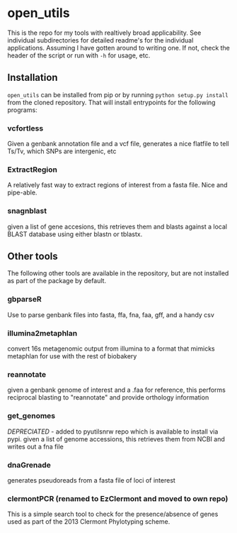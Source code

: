 # open_utils

This is the repo for my tools with realtively broad applicability.  See individual subdirectories for detailed readme's for the individual applications.  Assuming I have gotten around to writing one. If not, check the header of the script or run with `-h` for usage, etc.

## Installation
`open_utils` can be installed from pip or by running `python setup.py install` from the cloned repository.  That will install entrypoints for the following programs:

### vcfortless
Given a genbank annotation file and a vcf file, generates a nice flatfile to tell Ts/Tv, which SNPs are intergenic, etc

### ExtractRegion
A relatively fast way to extract regions of interest from a fasta file.  Nice and pipe-able.

### snagnblast
given a list of gene accesions, this retrieves them and blasts against a local BLAST database using either blastn or tblastx.

## Other tools
The following other tools are available in the repository, but are not installed as part of the package by default.

### gbparseR
Use to parse genbank files into fasta, ffa, fna, faa, gff, and a handy csv

### illumina2metaphlan
convert 16s metagenomic output from illumina to a format that mimicks metaphlan for use with the rest of biobakery

### reannotate
given a genbank genome of interest and a .faa for reference, this performs reciprocal blasting to "reannotate" and provide orthology information

### get_genomes
_DEPRECIATED_ - added to pyutilsnrw repo which is available to install via pypi. given a list of genome accessions, this retrieves them from NCBI and writes out a fna file

### dnaGrenade
generates pseudoreads from a fasta file of loci of interest

### clermontPCR (renamed to EzClermont and moved to own repo)
This is a simple search tool to check for the presence/absence of genes used as part of the 2013 Clermont Phylotyping scheme.
